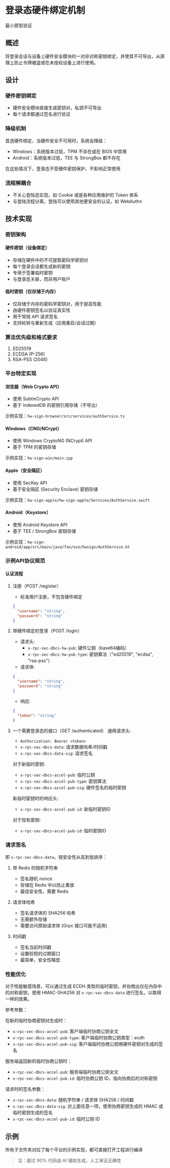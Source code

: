 # 登录态硬件绑定机制

最小原型验证

## 概述

将登录会话与设备上硬件安全模块的一对非对称密钥绑定，并使其不可导出，从原理上防止令牌被盗或在未授权设备上进行使用。

## 设计

### 硬件密钥绑定
- 硬件安全模块直接生成密钥对，私钥不可导出
- 每个请求都通过签名进行验证

### 降级机制
首选硬件绑定，当硬件安全不可用时，系统会降级：
- Windows：系统版本过低，TPM 不存在或在 BIOS 中禁用
- Android：系统版本过低，TEE 与 StrongBox 都不存在

在这些情况下，登录态不受硬件密钥保护，不影响正常使用

### 流程解耦合
- 不关心登陆态实现，如 Cookie 或是各种应用维护的 Token 体系
- 与登陆流程分离，登陆可以使用其他更安全的认证，如 WebAuthn

## 技术实现

### 密钥架构

#### 硬件密钥（设备绑定）
- 存储在硬件中的不可提取密码学密钥对
- 每个登录会话都生成新的密钥
- 专用于签署临时密钥
- 与登录态关联，而非用户账户

#### 临时密钥（仅存储于内存）
- 仅存储于内存的密码学密钥对，用于提高性能
- 由硬件密钥签名以验证真实性
- 用于常规 API 请求签名
- 支持轮转与重新生成（应用重启/会话过期）

### 算法优先级和格式要求

1. ED25519
2. ECDSA (P-256)
3. RSA-PSS (2048)

### 平台特定实现

#### 浏览器（Web Crypto API）
- 使用 SubtleCrypto API
- 基于 IndexedDB 的密钥引用存储（不导出）

示例实现：`hw-sign-browser/src/services/authService.ts`

#### Windows（CNG/NCrypt）
- 使用 Windows CryptoNG (NCrypt) API
- 基于 TPM 的密钥存储

示例实现：`hw-sign-win/main.cpp`

#### Apple（安全隔区）
- 使用 SecKey API
- 基于安全隔区 (Security Enclave) 密钥存储

示例实现：`hw-sign-apple/hw-sign-apple/Services/AuthService.swift`

#### Android（Keystore）
- 使用 Android Keystore API
- 基于 TEE / StrongBox 密钥存储

示例实现：`hw-sign-android/app/src/main/java/fan/ovo/hwsign/AuthService.kt`

### 示例API协议规范

#### 认证流程

1. 注册（POST /register）
   - 标准用户注册，不包含硬件绑定
   ```json
   {
     "username": "string",
     "password": "string"
   }
   ```

2. 带硬件绑定的登录（POST /login）
   - 请求头:
     - `x-rpc-sec-dbcs-hw-pub`: 硬件公钥（base64编码）
     - `x-rpc-sec-dbcs-hw-pub-type`: 密钥算法（"ed25519", "ecdsa", "rsa-pss"）
   - 请求体:
   ```json
   {
     "username": "string",
     "password": "string"
   }
   ```
   - 响应:
   ```json
   {
     "token": "string"
   }
   ```

3. 一个需要登录态的接口（GET /authenticated）
   通用请求头:
   - `Authorization: Bearer <token>`
   - `x-rpc-sec-dbcs-data`: 请求数据哈希/时间戳
   - `x-rpc-sec-dbcs-data-sig`: 请求签名

   对于新临时密钥:
   - `x-rpc-sec-dbcs-accel-pub`: 临时公钥
   - `x-rpc-sec-dbcs-accel-pub-type`: 密钥算法
   - `x-rpc-sec-dbcs-accel-pub-sig`: 硬件签名的临时密钥

   新临时密钥时的响应头:
   - `x-rpc-sec-dbcs-accel-pub-id`: 新临时密钥ID

   对于现有密钥:
   - `x-rpc-sec-dbcs-accel-pub-id`: 临时密钥ID

### 请求签名

即 `x-rpc-sec-dbcs-data`，按安全性从高到低排序：

1. 带 Redis 的随机字符串
   - 签名随机 nonce
   - 存储在 Redis 中以防止重放
   - 最佳安全性，需要 Redis

2. 请求体哈希
   - 签名请求体的 SHA256 哈希
   - 无需额外存储
   - 需要访问原始请求体 (Grpc 接口可能不适用)

3. 时间戳
   - 签名当前时间戳
   - 设置较短的过期窗口
   - 最简单，安全性略低

### 性能优化

对于性能敏感场景，可以通过生成 ECDH 类型的临时密钥，并协商出仅在内存中的对称密钥，使用 HMAC-SHA256 对 `x-rpc-sec-dbcs-data` 进行签名，以取得一样的效果。

参考参数：

在新的临时协商密钥对生成时：
- `x-rpc-sec-dbcs-accel-pub`: 客户端临时协商公钥全文
- `x-rpc-sec-dbcs-accel-pub-type`: 客户端临时协商公钥类型：ecdh
- `x-rpc-sec-dbcs-accel-pub-sig`: 客户端临时协商公钥用硬件密钥对生成的签名

服务端返回新的临时协商公钥时：
- `x-rpc-sec-dbcs-accel-pub`: 服务端临时协商公钥全文
- `x-rpc-sec-dbcs-accel-pub-id`: 临时协商公钥 ID，指向协商后的对称密钥

请求时的签名参数：
- `x-rpc-sec-dbcs-data`: 随机字符串 / 请求体 SHA256 / 时间戳
- `x-rpc-sec-dbcs-data-sig`: 对上面任意一项，使用协商密钥生成的 HMAC 或临时密钥生成的签名
- `x-rpc-sec-dbcs-accel-pub-id`: 临时公钥 ID

## 示例

所有子文件夹对应了每个平台的示例实现，都可直接打开工程进行编译

> 注：超过 90% 代码由 AI 辅助生成，人工保证正确性